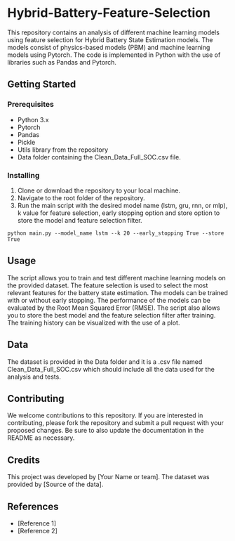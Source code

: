 # Hybrid-Battery-Feature-Selection

This repository contains an analysis of different machine learning models using feature selection for Hybrid Battery State Estimation models. The models consist of physics-based models (PBM) and machine learning models using Pytorch. The code is implemented in Python with the use of libraries such as Pandas and Pytorch.

## Getting Started

### Prerequisites
- Python 3.x
- Pytorch
- Pandas
- Pickle
- Utils library from the repository
- Data folder containing the Clean_Data_Full_SOC.csv file.

### Installing
1. Clone or download the repository to your local machine.
2. Navigate to the root folder of the repository.
3. Run the main script with the desired model name (lstm, gru, rnn, or mlp), k value for feature selection, early stopping option and store option to store the model and feature selection filter.

`python main.py --model_name lstm --k 20 --early_stopping True --store True`


## Usage
The script allows you to train and test different machine learning models on the provided dataset. The feature selection is used to select the most relevant features for the battery state estimation. The models can be trained with or without early stopping. The performance of the models can be evaluated by the Root Mean Squared Error (RMSE). The script also allows you to store the best model and the feature selection filter after training. The training history can be visualized with the use of a plot.

## Data
The dataset is provided in the Data folder and it is a .csv file named Clean_Data_Full_SOC.csv which should include all the data used for the analysis and tests.

## Contributing
We welcome contributions to this repository. If you are interested in contributing, please fork the repository and submit a pull request with your proposed changes. Be sure to also update the documentation in the README as necessary.

## Credits
This project was developed by [Your Name or team]. The dataset was provided by [Source of the data].

## References
- [Reference 1]
- [Reference 2]

